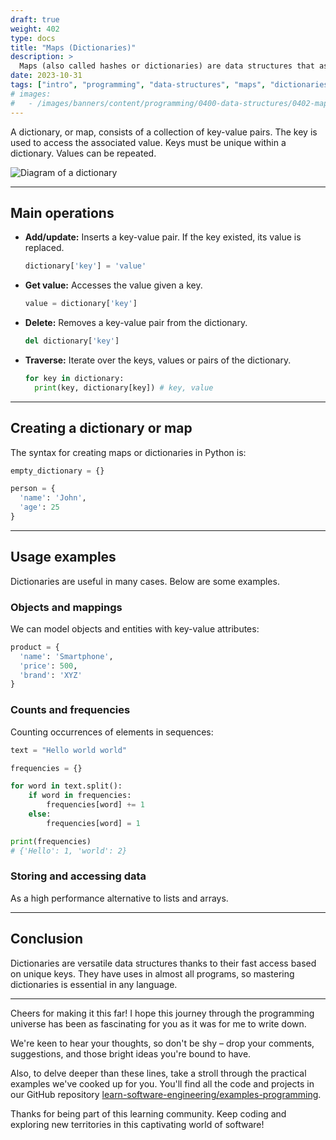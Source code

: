 ```yaml
---
draft: true
weight: 402
type: docs
title: "Maps (Dictionaries)"
description: >
  Maps (also called hashes or dictionaries) are data structures that associate keys with values. They allow ultra fast access to elements through unique keys. In Python they are known as dictionaries.
date: 2023-10-31
tags: ["intro", "programming", "data-structures", "maps", "dictionaries"]
# images:
#   - /images/banners/content/programming/0400-data-structures/0402-maps.en.png
---
```


A dictionary, or map, consists of a collection of key-value pairs. The key is used to access the associated value. Keys must be unique within a dictionary. Values can be repeated.

![Diagram of a dictionary](/images/content/programming/0400-data-structures-1/diagram-maps.jpg)

---

## Main operations

- **Add/update:** Inserts a key-value pair. If the key existed, its value is replaced.
    ```python
    dictionary['key'] = 'value'
    ```
- **Get value:** Accesses the value given a key.
    ```python
    value = dictionary['key']
    ```
- **Delete:** Removes a key-value pair from the dictionary.
    ```python
    del dictionary['key']
    ```
- **Traverse:** Iterate over the keys, values or pairs of the dictionary.
    ```python
    for key in dictionary:
      print(key, dictionary[key]) # key, value
    ```

---

## Creating a dictionary or map

The syntax for creating maps or dictionaries in Python is:

```python
empty_dictionary = {}

person = {
  'name': 'John',
  'age': 25
}
```

---

## Usage examples

Dictionaries are useful in many cases. Below are some examples.

### Objects and mappings

We can model objects and entities with key-value attributes:

```python
product = {
  'name': 'Smartphone',
  'price': 500,
  'brand': 'XYZ'
}
```

### Counts and frequencies

Counting occurrences of elements in sequences:

```python
text = "Hello world world"

frequencies = {}

for word in text.split():
    if word in frequencies:
        frequencies[word] += 1
    else:
        frequencies[word] = 1

print(frequencies)
# {'Hello': 1, 'world': 2}
```

### Storing and accessing data

As a high performance alternative to lists and arrays.

---

## Conclusion

Dictionaries are versatile data structures thanks to their fast access based on unique keys. They have uses in almost all programs, so mastering dictionaries is essential in any language.

---

Cheers for making it this far! I hope this journey through the programming universe has been as fascinating for you as it was for me to write down.

We're keen to hear your thoughts, so don't be shy – drop your comments, suggestions, and those bright ideas you're bound to have.

Also, to delve deeper than these lines, take a stroll through the practical examples we've cooked up for you. You'll find all the code and projects in our GitHub repository [learn-software-engineering/examples-programming](https://github.com/learn-software-engineering/examples-programming).

Thanks for being part of this learning community. Keep coding and exploring new territories in this captivating world of software!
